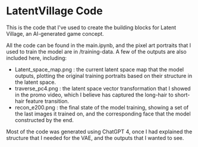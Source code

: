 # LatentVillage Code
This is the code that I've used to create the building blocks for Latent Village, an AI-generated game concept.

All the code can be found in the main.ipynb, and the pixel art portraits that I used to train the model are in /training-data.
A few of the outputs are also included here, including:
- Latent_space_map.png : the current latent space map that the model outputs, plotting the original training portraits based on their structure in the latent space.
- traverse_pc4.png : the latent space vector transformation that I showed in the promo video, which I believe has captured the long-hair to short-hair feature transition.
- recon_e200.png : the final state of the model training, showing a set of the last images it trained on, and the corresponding face that the model constructed by the end.

Most of the code was generated using ChatGPT 4, once I had explained the structure that I needed for the VAE, and the outputs that I wanted to see.


